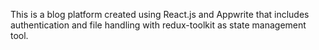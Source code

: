 This is a blog platform created using React.js and Appwrite that includes authentication and file handling with redux-toolkit as state management tool. 
